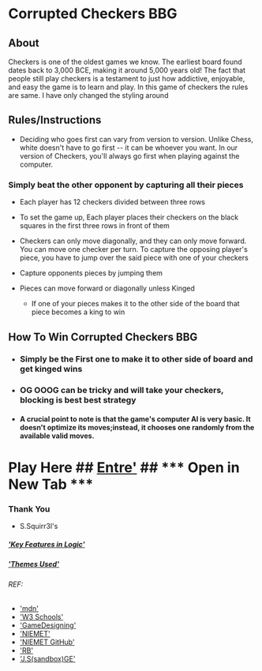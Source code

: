 # Corrupted Checkers BBG

## About
Checkers is one of the oldest games we know. The earliest board found dates back to 3,000 BCE, making it around 5,000 years old! The fact that people still play checkers is a testament to just how addictive, enjoyable, and easy the game is to learn and play. In this game of checkers the rules are same. I have only changed the styling around

## Rules/Instructions  

- Deciding who goes first can vary from version to version. Unlike Chess, white doesn't have to go first -- it can be whoever you want. In our version of Checkers, you'll always go first when playing against the computer.

### Simply beat the other opponent by capturing all their pieces

-  Each player has 12 checkers divided between three rows 
  
-  To set the game up, Each player places their checkers on the black squares in the first three rows in   front of them
  
-  Checkers can only move diagonally, and they can only move forward. You can move one checker per turn. To capture the opposing player's piece, you have to jump over the said piece with one of your checkers

- Capture opponents pieces by jumping them
  
- Pieces can move forward or diagonally unless Kinged
  - If one of your pieces makes it to the other side of the board that piece becomes a king to win
  
## How To Win Corrupted Checkers BBG

- ### Simply be the First one to make it to other side of board and get kinged wins
- ### OG OOOG can be tricky and will take your checkers, blocking is best best strategy
- #### A crucial point to note is that the game's computer AI is very basic. It doesn't optimize its moves;instead, it chooses one randomly from the available valid moves.


                            
# Play Here ## [Entre'](https://roguione.github.io/JS-Game-Proj/main.html) ## *** Open in New Tab ***



### Thank You
- S.Squirr3l's

##### ['Key Features in Logic'](https://github.com/roguione/JS-Game-Proj/blob/main/Planning/personPlan.md)
##### ['Themes Used'](https://github.com/roguione/JS-Game-Proj/tree/main/imgs)

###### REF: 
  - ['mdn'](https://developer.mozilla.org/en-US/docs/Web/API/Document_Object_Model/Introduction)
  - ['W3 Schools'](https://www.w3schools.com/graphics/default.asp)
  - ['GameDesigning'](https://www.gamedesigning.org/)
  - ['NIEMET'](https://dev.to/niemet0502/how-i-built-a-checkers-game-with-javascript-2hn5)
  - ['NIEMET GitHub'](https://github.com/niemet0502/checkers-game-js)
  - ['RB'](https://github.com/RyanBranco/Checkers)
  - ['J.S(sandbox)GE'](https://codesandbox.io/s/grid-demo-msjfyh)
 



